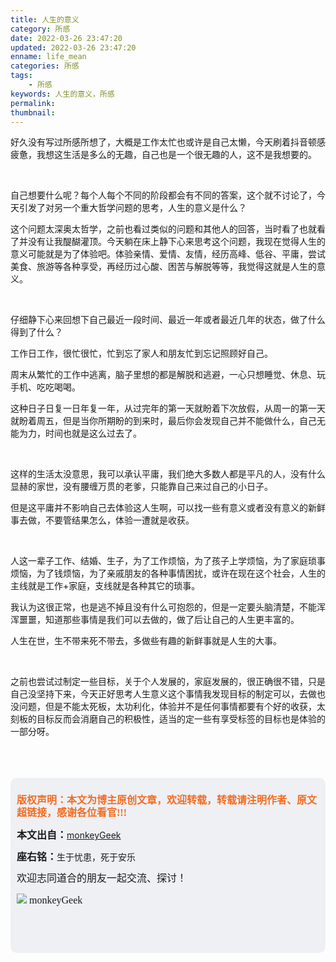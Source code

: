 ```yaml
---
title: 人生的意义
category: 所感
date: 2022-03-26 23:47:20
updated: 2022-03-26 23:47:20
enname: life_mean
categories: 所感
tags:
	- 所感
keywords: 人生的意义，所感
permalink:
thumbnail:
---
```


好久没有写过所感所想了，大概是工作太忙也或许是自己太懒，今天刷着抖音顿感疲惫，我想这生活是多么的无趣，自己也是一个很无趣的人，这不是我想要的。<!--more-->

</br>

自己想要什么呢？每个人每个不同的阶段都会有不同的答案，这个就不讨论了，今天引发了对另一个重大哲学问题的思考，人生的意义是什么？

这个问题太深奥太哲学，之前也看过类似的问题和其他人的回答，当时看了也就看了并没有让我醍醐灌顶。今天躺在床上静下心来思考这个问题，我现在觉得人生的意义可能就是为了体验吧。体验亲情、爱情、友情，经历高峰、低谷、平庸，尝试美食、旅游等各种享受，再经历过心酸、困苦与解脱等等，我觉得这就是人生的意义。

</br>

仔细静下心来回想下自己最近一段时间、最近一年或者最近几年的状态，做了什么得到了什么？

工作日工作，很忙很忙，忙到忘了家人和朋友忙到忘记照顾好自己。

周末从繁忙的工作中逃离，脑子里想的都是解脱和逃避，一心只想睡觉、休息、玩手机、吃吃喝喝。

这种日子日复一日年复一年，从过完年的第一天就盼着下次放假，从周一的第一天就盼着周五，但是当你所期盼的到来时，最后你会发现自己并不能做什么，自己无能为力，时间也就是这么过去了。

</br>

这样的生活太没意思，我可以承认平庸，我们绝大多数人都是平凡的人，没有什么显赫的家世，没有腰缠万贯的老爹，只能靠自己来过自己的小日子。

但是这平庸并不影响自己去体验这人生啊，可以找一些有意义或者没有意义的新鲜事去做，不要管结果怎么，体验一遭就是收获。

</br>

人这一辈子工作、结婚、生子，为了工作烦恼，为了孩子上学烦恼，为了家庭琐事烦恼，为了钱烦恼，为了亲戚朋友的各种事情困扰，或许在现在这个社会，人生的主线就是工作+家庭，支线就是各种其它的琐事。

我认为这很正常，也是逃不掉且没有什么可抱怨的，但是一定要头脑清楚，不能浑浑噩噩，知道那些事情是我们可以去做的，做了后让自己的人生更丰富的。

人生在世，生不带来死不带去，多做些有趣的新鲜事就是人生的大事。

</br>

之前也尝试过制定一些目标，关于个人发展的，家庭发展的，很正确很不错，只是自己没坚持下来，今天正好思考人生意义这个事情我发现目标的制定可以，去做也没问题，但是不能太死板，太功利化，体验并不是任何事情都要有个好的收获，太刻板的目标反而会消磨自己的积极性，适当的定一些有享受标签的目标也是体验的一部分呀。

</br>

</br>

</br>

<script>
var _hmt = _hmt || [];
(function() {
  var hm = document.createElement("script");
  hm.src = "https://hm.baidu.com/hm.js?2f798e6b269c8a40f12bef25d7f1876d";
  var s = document.getElementsByTagName("script")[0]; 
  s.parentNode.insertBefore(hm, s);
})();
</script>

<div style="height:260px; background-color:rgb(238,240,244); padding:10px;border-radius:10px;">
    <p style="color:#f36c21;font:bold 16px/20px 'kaiTi';">
      版权声明：本文为博主原创文章，欢迎转载，转载请注明作者、原文超链接，感谢各位看官!!!
    </p>
    <p>
      <span style="font:bold 16px/20px 'kaiTi';">本文出自：</span><a href="https://monkeyGeek369.github.io">monkeyGeek</a> 
    </p>
    <p>
      <span style="font:bold 16px/20px 'kaiTi';">座右铭：</span><span>生于忧患，死于安乐</span> 
    </p>
    <p>
      <span style="font:16px/20px 'kaiTi';">欢迎志同道合的朋友一起交流、探讨！</span> 
    </p>
    <img style="height:auto; width:auto;flot:left;" src="../../../../image/monkey64.png" /><span style="font:16px/20px 'kaiTi';flot:left;">   monkeyGeek</span>


